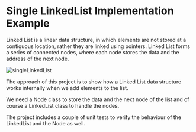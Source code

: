 # Single LinkedList Implementation Example

Linked List is a linear data structure, in which elements are not stored at a contiguous location, rather they are linked using pointers. Linked List forms a series of connected nodes, where each node stores the data and the address of the next node.

![singleLinkedList](https://media.geeksforgeeks.org/wp-content/uploads/20220712172013/Singlelinkedlist.png)

The approach of this project is to show how a Linked List data structure works internally when we add elements to the list.

We need a Node class to store the data and the next node of the list and of course a LinkedList class to handle the nodes.

The project includes a couple of unit tests to verify the behaviour of the LinkedList and the Node as well.
